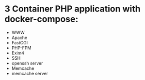 # 3 Container PHP application with docker-compose:
- WWW
 - Apache
 - FastCGI
 - PHP-FPM
 - Exim4
- SSH
 - openssh server
- Memcache
 - memcache server
